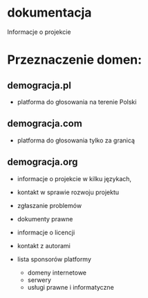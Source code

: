 # dokumentacja
Informacje o projekcie

# Przeznaczenie domen:


## demogracja.pl
+ platforma do głosowania na terenie Polski

## demogracja.com
+ platforma do głosowania tylko za granicą


## demogracja.org
+ informacje o projekcie w kilku językach,
+ kontakt w sprawie rozwoju projektu 
+ zgłaszanie problemów
+ dokumenty prawne
+ informacje o licencji
+ kontakt z autorami

+ lista sponsorów platformy
  + domeny internetowe
  + serwery
  + usługi prawne i informatyczne
  
